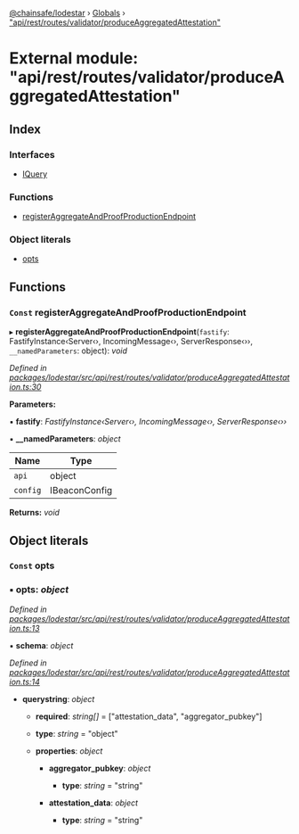 [@chainsafe/lodestar](../README.md) › [Globals](../globals.md) › ["api/rest/routes/validator/produceAggregatedAttestation"](_api_rest_routes_validator_produceaggregatedattestation_.md)

# External module: "api/rest/routes/validator/produceAggregatedAttestation"

## Index

### Interfaces

* [IQuery](../interfaces/_api_rest_routes_validator_produceaggregatedattestation_.iquery.md)

### Functions

* [registerAggregateAndProofProductionEndpoint](_api_rest_routes_validator_produceaggregatedattestation_.md#const-registeraggregateandproofproductionendpoint)

### Object literals

* [opts](_api_rest_routes_validator_produceaggregatedattestation_.md#const-opts)

## Functions

### `Const` registerAggregateAndProofProductionEndpoint

▸ **registerAggregateAndProofProductionEndpoint**(`fastify`: FastifyInstance‹Server‹›, IncomingMessage‹›, ServerResponse‹››, `__namedParameters`: object): *void*

*Defined in [packages/lodestar/src/api/rest/routes/validator/produceAggregatedAttestation.ts:30](https://github.com/ChainSafe/lodestar/blob/9ad0d0ff3/packages/lodestar/src/api/rest/routes/validator/produceAggregatedAttestation.ts#L30)*

**Parameters:**

▪ **fastify**: *FastifyInstance‹Server‹›, IncomingMessage‹›, ServerResponse‹››*

▪ **__namedParameters**: *object*

Name | Type |
------ | ------ |
`api` | object |
`config` | IBeaconConfig |

**Returns:** *void*

## Object literals

### `Const` opts

### ▪ **opts**: *object*

*Defined in [packages/lodestar/src/api/rest/routes/validator/produceAggregatedAttestation.ts:13](https://github.com/ChainSafe/lodestar/blob/9ad0d0ff3/packages/lodestar/src/api/rest/routes/validator/produceAggregatedAttestation.ts#L13)*

▪ **schema**: *object*

*Defined in [packages/lodestar/src/api/rest/routes/validator/produceAggregatedAttestation.ts:14](https://github.com/ChainSafe/lodestar/blob/9ad0d0ff3/packages/lodestar/src/api/rest/routes/validator/produceAggregatedAttestation.ts#L14)*

* **querystring**: *object*

  * **required**: *string[]* = ["attestation_data", "aggregator_pubkey"]

  * **type**: *string* = "object"

  * **properties**: *object*

    * **aggregator_pubkey**: *object*

      * **type**: *string* = "string"

    * **attestation_data**: *object*

      * **type**: *string* = "string"
